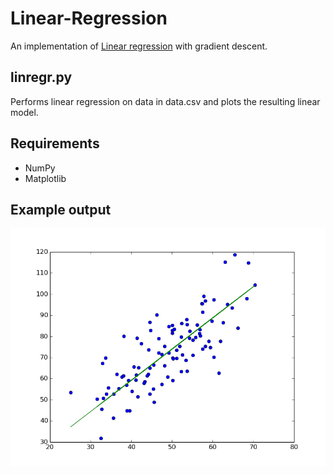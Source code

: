 # Linear-Regression
An implementation of [Linear regression](https://en.wikipedia.org/wiki/Linear_regression) with gradient descent.

## linregr.py
Performs linear regression on data in data.csv and plots the resulting linear model.

## Requirements
- NumPy
- Matplotlib

## Example output
![Example Output](https://raw.githubusercontent.com/saurabhmathur96/Machine-Learning/master/Linear-Regression/figure_1.png)
